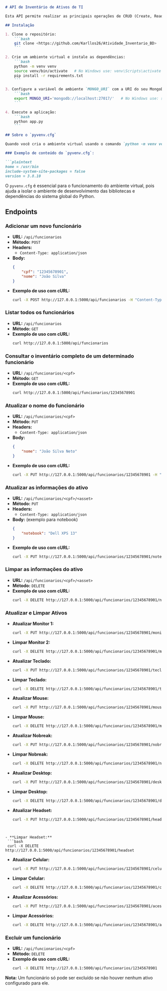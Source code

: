 
```markdown
# API de Inventário de Ativos de TI

Esta API permite realizar as principais operações de CRUD (Create, Read, Update, Delete) para gerenciar um inventário de ativos de TI de funcionários, salvando os dados em um banco de dados MongoDB.

## Instalação

1. Clone o repositório:
    ```bash
    git clone <https://github.com/Karllos26/Atividade_Inventario_BD>
    ```

2. Crie um ambiente virtual e instale as dependências:
    ```bash
    python -m venv venv
    source venv/bin/activate   # No Windows use: venv\Scripts\activate
    pip install -r requirements.txt
    ```

3. Configure a variável de ambiente `MONGO_URI` com a URI do seu MongoDB:
    ```bash
    export MONGO_URI='mongodb://localhost:27017/'   # No Windows use: set MONGO_URI='mongodb://localhost:27017/'
    ```

4. Execute a aplicação:
    ```bash
    python app.py
    ```

## Sobre o `pyvenv.cfg`

Quando você cria o ambiente virtual usando o comando `python -m venv venv`, um arquivo chamado `pyvenv.cfg` é gerado automaticamente no diretório raiz do ambiente virtual (`venv`). Este arquivo contém informações sobre a configuração do ambiente virtual, como a versão do Python e a localização da instalação principal do Python. 

### Exemplo de conteúdo do `pyvenv.cfg`:

```plaintext
home = /usr/bin
include-system-site-packages = false
version = 3.8.10
```

O `pyvenv.cfg` é essencial para o funcionamento do ambiente virtual, pois ajuda a isolar o ambiente de desenvolvimento das bibliotecas e dependências do sistema global do Python.

## Endpoints

### Adicionar um novo funcionário

- **URL:** `/api/funcionarios`
- **Método:** `POST`
- **Headers:**
  - `Content-Type: application/json`
- **Body:**
  ```json
  {
      "cpf": "12345678901",
      "nome": "João Silva"
  }
  ```
- **Exemplo de uso com cURL:**
  ```bash
  curl -X POST http://127.0.0.1:5000/api/funcionarios -H "Content-Type: application/json" -d "{\"cpf\": \"12345678901\", \"nome\": \"João Silva\"}"
  ```

### Listar todos os funcionários

- **URL:** `/api/funcionarios`
- **Método:** `GET`
- **Exemplo de uso com cURL:**
  ```bash
  curl http://127.0.0.1:5000/api/funcionarios
  ```

### Consultar o inventário completo de um determinado funcionário

- **URL:** `/api/funcionarios/<cpf>`
- **Método:** `GET`
- **Exemplo de uso com cURL:**
  ```bash
  curl http://127.0.0.1:5000/api/funcionarios/12345678901
  ```

### Atualizar o nome do funcionário

- **URL:** `/api/funcionarios/<cpf>`
- **Método:** `PUT`
- **Headers:**
  - `Content-Type: application/json`
- **Body:**
  ```json
  {
      "nome": "João Silva Neto"
  }
  ```
- **Exemplo de uso com cURL:**
  ```bash
  curl -X PUT http://127.0.0.1:5000/api/funcionarios/12345678901 -H "Content-Type: application/json" -d "{\"nome\": \"João Silva Neto\"}"
  ```

### Atualizar as informações do ativo

- **URL:** `/api/funcionarios/<cpf>/<asset>`
- **Método:** `PUT`
- **Headers:**
  - `Content-Type: application/json`
- **Body:** (exemplo para notebook)
  ```json
  {
      "notebook": "Dell XPS 13"
  }
  ```
- **Exemplo de uso com cURL:**
  ```bash
  curl -X PUT http://127.0.0.1:5000/api/funcionarios/12345678901/notebook -H "Content-Type: application/json" -d "{\"notebook\": \"Dell XPS 13\"}"
  ```

### Limpar as informações do ativo

- **URL:** `/api/funcionarios/<cpf>/<asset>`
- **Método:** `DELETE`
- **Exemplo de uso com cURL:**
  ```bash
  curl -X DELETE http://127.0.0.1:5000/api/funcionarios/12345678901/notebook
  ```

### Atualizar e Limpar Ativos

- **Atualizar Monitor 1:**
  ```bash
  curl -X PUT http://127.0.0.1:5000/api/funcionarios/12345678901/monitor1 -H "Content-Type: application/json" -d "{\"monitor1\": \"Samsung 24\"}"
  ```

- **Limpar Monitor 2:**
  ```bash
  curl -X DELETE http://127.0.0.1:5000/api/funcionarios/12345678901/monitor2
  ```

- **Atualizar Teclado:**
  ```bash
  curl -X PUT http://127.0.0.1:5000/api/funcionarios/12345678901/teclado -H "Content-Type: application/json" -d "{\"teclado\": \"Logitech K380\"}"
  ```

- **Limpar Teclado:**
  ```bash
  curl -X DELETE http://127.0.0.1:5000/api/funcionarios/12345678901/teclado
  ```

- **Atualizar Mouse:**
  ```bash
  curl -X PUT http://127.0.0.1:5000/api/funcionarios/12345678901/mouse -H "Content-Type: application/json" -d "{\"mouse\": \"Logitech MX Master 3\"}"
  ```

- **Limpar Mouse:**
  ```bash
  curl -X DELETE http://127.0.0.1:5000/api/funcionarios/12345678901/mouse
  ```

- **Atualizar Nobreak:**
  ```bash
  curl -X PUT http://127.0.0.1:5000/api/funcionarios/12345678901/nobreak -H "Content-Type: application/json" -d "{\"nobreak\": \"APC 1500VA\"}"
  ```

- **Limpar Nobreak:**
  ```bash
  curl -X DELETE http://127.0.0.1:5000/api/funcionarios/12345678901/nobreak
  ```

- **Atualizar Desktop:**
  ```bash
  curl -X PUT http://127.0.0.1:5000/api/funcionarios/12345678901/desktop -H "Content-Type: application/json" -d "{\"desktop\": \"HP EliteDesk 800\"}"
  ```

- **Limpar Desktop:**
  ```bash
  curl -X DELETE http://127.0.0.1:5000/api/funcionarios/12345678901/desktop
  ```

- **Atualizar Headset:**
  ```bash
  curl -X PUT http://127.0.0.1:5000/api/funcionarios/12345678901/headset -H "Content-Type: application/json" -d "{\"headset\": \"Plantronics Blackwire 3220\"}"
 

 ```

- **Limpar Headset:**
  ```bash
  curl -X DELETE http://127.0.0.1:5000/api/funcionarios/12345678901/headset
  ```

- **Atualizar Celular:**
  ```bash
  curl -X PUT http://127.0.0.1:5000/api/funcionarios/12345678901/celular -H "Content-Type: application/json" -d "{\"celular\": \"iPhone 12\"}"
  ```

- **Limpar Celular:**
  ```bash
  curl -X DELETE http://127.0.0.1:5000/api/funcionarios/12345678901/celular
  ```

- **Atualizar Acessórios:**
  ```bash
  curl -X PUT http://127.0.0.1:5000/api/funcionarios/12345678901/acessorios -H "Content-Type: application/json" -d "{\"acessorios\": \"Dock Station\"}"
  ```

- **Limpar Acessórios:**
  ```bash
  curl -X DELETE http://127.0.0.1:5000/api/funcionarios/12345678901/acessorios
  ```

### Excluir um funcionário

- **URL:** `/api/funcionarios/<cpf>`
- **Método:** `DELETE`
- **Exemplo de uso com cURL:**
  ```bash
  curl -X DELETE http://127.0.0.1:5000/api/funcionarios/12345678901
  ```

**Nota:** Um funcionário só pode ser excluído se não houver nenhum ativo configurado para ele.